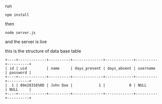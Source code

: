 run 
```
npm install
```

then 
``` 
node server.js
```


and the server is live 

this is the structure of data base table 
```
+----+-------------+----------+--------------+-------------+----------+----------+
| id | uid         | name     | days_present | days_absent | username | password |
+----+-------------+----------+--------------+-------------+----------+----------+
|  1 | 89e28316%0D | John Doe |            1 |           0 | NULL     | NULL     |
+----+-------------+----------+--------------+-------------+----------+----------+
```
